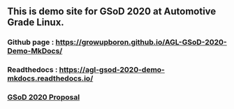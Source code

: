 ## This is demo site for GSoD 2020 at Automotive Grade Linux.

### Github page : https://growupboron.github.io/AGL-GSoD-2020-Demo-MkDocs/

### Readthedocs : https://agl-gsod-2020-demo-mkdocs.readthedocs.io/

### [GSoD 2020 Proposal](https://growupboron.github.io/blog/the-linux-foundation-gsod-2020-proposal/)
